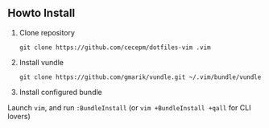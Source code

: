 ## Howto Install

1. Clone repository

    ```
    git clone https://github.com/cecepm/dotfiles-vim .vim
    ```

2. Install vundle

    ```
    git clone https://github.com/gmarik/vundle.git ~/.vim/bundle/vundle
    ```

3. Install configured bundle

Launch `vim`, and run `:BundleInstall` (or `vim +BundleInstall +qall` for CLI lovers)
